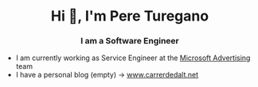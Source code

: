 <h1 align="center">Hi 👋, I'm Pere Turegano</h1>
<h3 align="center">I am a Software Engineer </h3>

- I am currently working as Service Engineer at the [Microsoft Advertising](https://about.ads.microsoft.com/en-us) team
- I have a personal blog (empty) -> www.carrerdedalt.net


<p align="center">

<!---
pturegano/pturegano software engineering programming 
--->
